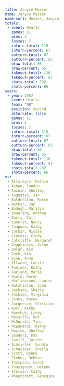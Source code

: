 ```yaml
---
title: Janyce Messer
name: Janyce Messer
name-sort: Messer, Janyce
totals:
 - event: Hearts
   games: 11
   wins: 4
   losses: 7
   inturn-total: 115
   inturn-percent: 67
   outturn-total: 87
   outturn-percent: 65
   draw-total: 86
   draw-percent: 65
   takeout-total: 116
   takeout-percent: 67
   shots-total: 202
   shots-percent: 66
years:
 - year: 1987
   event: Hearts
   team: "NB"
   position: Second
   alternate: false
   games: 11
   wins: 4
   losses: 7
   inturn-total: 115
   inturn-percent: 67
   outturn-total: 87
   outturn-percent: 65
   draw-total: 86
   draw-percent: 65
   takeout-total: 116
   takeout-percent: 67
   shots-total: 202
   shots-percent: 66
vs:
 - Allardyce, Kathie
 - Asham, Sandra
 - Aucoin, Shelley
 - Augustyn, Jan
 - Balderston, Marcy
 - Betker, Jan
 - Bodogh, Marilyn
 - Bowering, Andrea
 - Burry, Gail
 - Cameron, Nancy
 - Chapman, Kathy
 - Corbin, Nicole
 - Crocker, Cindy
 - Cutcliffe, Margaret
 - Dauphinais, Josee
 - Dolan, Kim
 - Duck, Kim
 - Dunn, Anne
 - Ellwood, Laurie
 - Fahlman, Kathy
 - Ferland, Marie
 - Gould, Karen
 - Herlinveaux, Louise
 - Hutchinson, Joan
 - Jackson, Sherry
 - Jackson, Virginia
 - Jones, Karen
 - Jurgenson, Christine
 - Kerr, Kathy
 - Marchuk, Lindy
 - Massullo, Deb
 - McDonald, Tina
 - McEdwards, Kathy
 - Muzika, Shelley
 - Sanders, Pat
 - Savill, Jarron
 - Schmirler, Sandra
 - Schneider, Sheila
 - Scott, Donna
 - Stokes, Debbie
 - Thompson, Carol
 - Tousignant, Helene
 - Treloar, Cathy
 - Wheatcroft, Georgina
---
```

